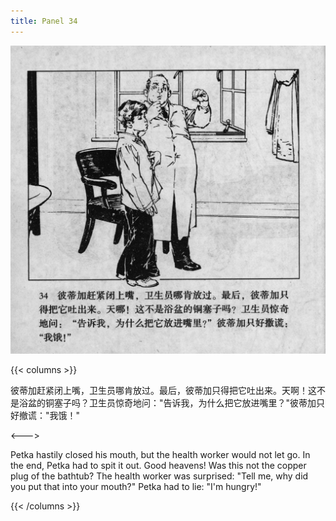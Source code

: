 ```yaml
---
title: Panel 34
---
```


![biao page](./../../images/biao/seifert0726_biao_0038_034.jpg)

{{< columns >}}

彼蒂加赶紧闭上嘴，卫生员哪肯放过。最后，彼蒂加只得把它吐出来。天啊！这不是浴盆的铜塞子吗？卫生员惊奇地问："告诉我，为什么把它放进嘴里？"彼蒂加只好撤谎："我饿！"

<--->

Petka hastily closed his mouth, but the health worker would not let go. In the end, Petka had to spit it out. Good heavens! Was this not the copper plug of the bathtub? The health worker was surprised: "Tell me, why did you put that into your mouth?" Petka had to lie: "I'm hungry!"

{{< /columns >}}
